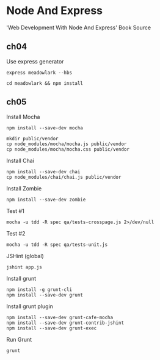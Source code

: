 # Node And Express

'Web Development With Node And Express' Book Source

## ch04 ##

Use express generator

```
express meadowlark --hbs
```

```
cd meadowlark && npm install
```

## ch05 ##

Install Mocha

```
npm install --save-dev mocha
```

```
mkdir public/vendor
cp node_modules/mocha/mocha.js public/vendor
cp node_modules/mocha/mocha.css public/vendor
```

Install Chai

```
npm install --save-dev chai
cp node_modules/chai/chai.js public/vendor
```

Install Zombie

```
npm install --save-dev zombie
```

Test #1

```
mocha -u tdd -R spec qa/tests-crosspage.js 2>/dev/null
```

Test #2
```
mocha -u tdd -R spec qa/tests-unit.js 
```

JSHint (global) 

```
jshint app.js 
```

Install grunt 
```
npm install -g grunt-cli
npm install --save-dev grunt
```

Install grunt plugin
```
npm install --save-dev grunt-cafe-mocha
npm install --save-dev grunt-contrib-jshint
npm install --save-dev grunt-exec
```

Run Grunt
```
grunt
```